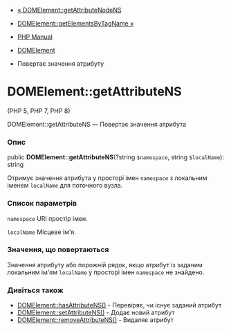 - [«
DOMElement::getAttributeNodeNS](domelement.getattributenodens.md)
- [DOMElement::getElementsByTagName
»](domelement.getelementsbytagname.md)

- [PHP Manual](index.md)
- [DOMElement](class.domelement.md)
- Повертає значення атрибуту

# DOMElement::getAttributeNS

(PHP 5, PHP 7, PHP 8)

DOMElement::getAttributeNS — Повертає значення атрибута

### Опис

public **DOMElement::getAttributeNS**(?string `$namespace`, string
`$localName`): string

Отримує значення атрибута у просторі імен `namespace` з локальним
іменем `localName` для поточного вузла.

### Список параметрів

`namespace`
URI простір імен.

`localName`
Місцеве ім'я.

### Значення, що повертаються

Значення атрибуту або порожній рядок, якщо атрибут із заданим локальним
ім'ям `localName` у просторі імен `namespace` не знайдено.

### Дивіться також

- [DOMElement::hasAttributeNS()](domelement.hasattributens.md) -
Перевіряє, чи існує заданий атрибут
- [DOMElement::setAttributeNS()](domelement.setattributens.md) -
Додає новий атрибут
- [DOMElement::removeAttributeNS()](domelement.removeattributens.md) -
Видаляє атрибут
